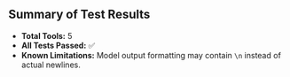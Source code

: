 ## Summary of Test Results
- **Total Tools:** 5
- **All Tests Passed:** ✅
- **Known Limitations:** Model output formatting may contain `\n` instead of actual newlines.